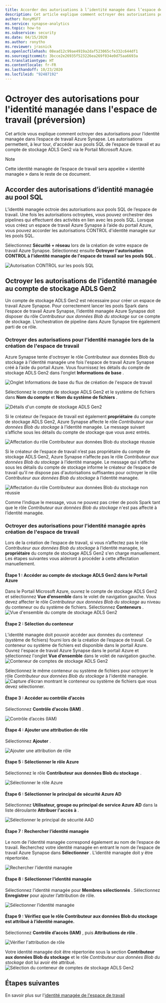 ```yaml
---
title: Accorder des autorisations à l’identité managée dans l’espace de travail Synapse
description: Cet article explique comment octroyer des autorisations pour l'identité managée dans l’espace de travail Azure Synapse.
author: RonyMSFT
ms.service: synapse-analytics
ms.topic: how-to
ms.subservice: security
ms.date: 04/15/2020
ms.author: ronytho
ms.reviewer: jrasnick
ms.openlocfilehash: 08ead12c99ae4919a2daf523065cfe332c644df1
ms.sourcegitcommit: 3bcce2e26935f523226ea269f034e0d75aa6693a
ms.translationtype: HT
ms.contentlocale: fr-FR
ms.lasthandoff: 10/23/2020
ms.locfileid: "92487192"
---
```

# <a name="grant-permissions-to-workspace-managed-identity-preview"></a>Octroyer des autorisations pour l'identité managée dans l'espace de travail (préversion)

Cet article vous explique comment octroyer des autorisations pour l’identité managée dans l’espace de travail Azure Synapse. Les autorisations permettent, à leur tour, d'accéder aux pools SQL de l’espace de travail et au compte de stockage ADLS Gen2 via le Portail Microsoft Azure.

>[!NOTE]
>Cette identité managée de l’espace de travail sera appelée « identité managée » dans le reste de ce document.

## <a name="grant-managed-identity-permissions-to-the-sql-pool"></a>Accorder des autorisations d’identité managée au pool SQL

L’identité managée octroie des autorisations aux pools SQL de l’espace de travail. Une fois les autorisations octroyées, vous pouvez orchestrer des pipelines qui effectuent des activités en lien avec les pools SQL. Lorsque vous créez un espace de travail Azure Synapse à l’aide du portail Azure, vous pouvez accorder les autorisations CONTROL d'identité managée sur les pools SQL.

Sélectionnez **Sécurité + réseau** lors de la création de votre espace de travail Azure Synapse. Sélectionnez ensuite **Octroyer l'autorisation CONTROL à l'identité managée de l'espace de travail sur les pools SQL** .

![Autorisation CONTROL sur les pools SQL](./media/how-to-grant-workspace-managed-identity-permissions/configure-workspace-managed-identity-16.png)

## <a name="grant-the-managed-identity-permissions-to-adls-gen2-storage-account"></a>Octroyer les autorisations de l'identité managée au compte de stockage ADLS Gen2

Un compte de stockage ADLS Gen2 est nécessaire pour créer un espace de travail Azure Synapse. Pour correctement lancer les pools Spark dans l’espace de travail Azure Synapse, l’identité managée Azure Synapse doit disposer du rôle *Contributeur aux données Blob du stockage* sur ce compte de stockage. L’orchestration de pipeline dans Azure Synapse tire également parti de ce rôle.

### <a name="grant-permissions-to-managed-identity-during-workspace-creation"></a>Octroyer des autorisations pour l'identité managée lors de la création de l'espace de travail

Azure Synapse tente d'octroyer le rôle Contributeur aux données Blob du stockage à l’identité managée une fois l'espace de travail Azure Synapse créé à l’aide du portail Azure. Vous fournissez les détails du compte de stockage ADLS Gen2 dans l’onglet **Informations de base** .

![Onglet Informations de base du flux de création de l'espace de travail](./media/how-to-grant-workspace-managed-identity-permissions/configure-workspace-managed-identity-1.png)

Sélectionnez le compte de stockage ADLS Gen2 et le système de fichiers dans **Nom du compte** et **Nom du système de fichiers** .

![Détails d'un compte de stockage ADLS Gen2](./media/how-to-grant-workspace-managed-identity-permissions/configure-workspace-managed-identity-2.png)

Si le créateur de l’espace de travail est également **propriétaire** du compte de stockage ADLS Gen2, Azure Synapse affecte le rôle *Contributeur aux données Blob du stockage* à l’identité managée. Le message suivant s’affiche sous les détails du compte de stockage que vous avez entrés.

![Affectation du rôle Contributeur aux données Blob du stockage réussie](./media/how-to-grant-workspace-managed-identity-permissions/configure-workspace-managed-identity-3.png)

Si le créateur de l’espace de travail n’est pas propriétaire du compte de stockage ADLS Gen2, Azure Synapse n’affecte pas le rôle *Contributeur aux données Blob du stockage* à l’identité managée. Le message qui s’affiche sous les détails du compte de stockage informe le créateur de l’espace de travail qu’il ne dispose pas d'autorisations suffisantes pour octroyer le rôle *Contributeur aux données Blob du stockage* à l’identité managée.

![Affectation du rôle Contributeur aux données Blob du stockage non réussie](./media/how-to-grant-workspace-managed-identity-permissions/configure-workspace-managed-identity-4.png)

Comme l’indique le message, vous ne pouvez pas créer de pools Spark tant que le rôle *Contributeur aux données Blob du stockage* n'est pas affecté à l’identité managée.

### <a name="grant-permissions-to-managed-identity-after-workspace-creation"></a>Octroyer des autorisations pour l'identité managée après création de l'espace de travail

Lors de la création de l’espace de travail, si vous n’affectez pas le rôle *Contributeur aux données Blob du stockage* à l’identité managée, le **propriétaire** du compte de stockage ADLS Gen2 s'en charge manuellement. Les étapes suivantes vous aideront à procéder à cette affectation manuellement.

#### <a name="step-1-navigate-to-the-adls-gen2-storage-account-in-azure-portal"></a>Étape 1 : Accéder au compte de stockage ADLS Gen2 dans le Portail Azure

Dans le Portail Microsoft Azure, ouvrez le compte de stockage ADLS Gen2 et sélectionnez **Vue d’ensemble** dans le volet de navigation gauche. Vous devez affecter le rôle *Contributeur aux données Blob du stockage* au niveau du conteneur ou du système de fichiers. Sélectionnez **Conteneurs** .  
![Vue d'ensemble du compte de stockage ADLS Gen2](./media/how-to-grant-workspace-managed-identity-permissions/configure-workspace-managed-identity-5.png)

#### <a name="step-2-select-the-container"></a>Étape 2 : Sélection du conteneur

L’identité managée doit pouvoir accéder aux données du conteneur (système de fichiers) fourni lors de la création de l’espace de travail. Ce conteneur ou système de fichiers est disponible dans le portail Azure. Ouvrez l'espace de travail Azure Synapse dans le portail Azure et sélectionnez l'onglet **Vue d’ensemble** dans le volet de navigation gauche.
![Conteneur de comptes de stockage ADLS Gen2](./media/how-to-grant-workspace-managed-identity-permissions/configure-workspace-managed-identity-7.png)


Sélectionnez le même conteneur ou système de fichiers pour octroyer le rôle *Contributeur aux données Blob du stockage* à l'identité managée.
![Capture d’écran montrant le conteneur ou système de fichiers que vous devez sélectionner.](./media/how-to-grant-workspace-managed-identity-permissions/configure-workspace-managed-identity-6.png)

#### <a name="step-3-navigate-to-access-control"></a>Étape 3 : Accéder au contrôle d’accès

Sélectionnez **Contrôle d’accès (IAM)** .

![Contrôle d’accès (IAM)](./media/how-to-grant-workspace-managed-identity-permissions/configure-workspace-managed-identity-8.png)

#### <a name="step-4-add-a-new-role-assignment"></a>Étape 4 : Ajouter une attribution de rôle

Sélectionnez **Ajouter** .

![Ajouter une attribution de rôle](./media/how-to-grant-workspace-managed-identity-permissions/configure-workspace-managed-identity-9.png)

#### <a name="step-5-select-the-azure-role"></a>Étape 5 : Sélectionner le rôle Azure

Sélectionnez le rôle **Contributeur aux données Blob du stockage** .

![Sélectionner le rôle Azure](./media/how-to-grant-workspace-managed-identity-permissions/configure-workspace-managed-identity-10.png)

#### <a name="step-6-select-the-azure-ad-security-principal"></a>Étape 6 : Sélectionner le principal de sécurité Azure AD

Sélectionnez **Utilisateur, groupe ou principal de service Azure AD** dans la liste déroulante **Attribuer l'accès à** .

![Sélectionner le principal de sécurité AAD](./media/how-to-grant-workspace-managed-identity-permissions/configure-workspace-managed-identity-11.png)

#### <a name="step-7-search-for-the-managed-identity"></a>Étape 7 : Rechercher l’identité managée

Le nom de l’identité managée correspond également au nom de l’espace de travail. Recherchez votre identité managée en entrant le nom de l’espace de travail Azure Synapse dans **Sélectionner** . L'identité managée doit y être répertoriée.

![Rechercher l’identité managée](./media/how-to-grant-workspace-managed-identity-permissions/configure-workspace-managed-identity-12.png)

#### <a name="step-8-select-the-managed-identity"></a>Étape 8 : Sélectionner l’identité managée

Sélectionnez l’identité managée pour **Membres sélectionnés** . Sélectionnez **Enregistrer** pour ajouter l’attribution de rôle.

![Sélectionner l’identité managée](./media/how-to-grant-workspace-managed-identity-permissions/configure-workspace-managed-identity-13.png)

#### <a name="step-9-verify-that-the-storage-blob-data-contributor-role-is-assigned-to-the-managed-identity"></a>Étape 9 : Vérifiez que le rôle Contributeur aux données Blob du stockage est attribué à l’identité managée.

Sélectionnez **Contrôle d’accès (IAM)** , puis **Attributions de rôle** .

![Vérifier l'attribution de rôle](./media/how-to-grant-workspace-managed-identity-permissions/configure-workspace-managed-identity-14.png)

Votre identité managée doit être répertoriée sous la section **Contributeur aux données Blob du stockage** et le rôle *Contributeur aux données Blob du stockage* doit lui avoir été attribué. 
![Sélection du conteneur de comptes de stockage ADLS Gen2](./media/how-to-grant-workspace-managed-identity-permissions/configure-workspace-managed-identity-15.png)

## <a name="next-steps"></a>Étapes suivantes

En savoir plus sur l'[identité managée de l'espace de travail](./synapse-workspace-managed-identity.md)
